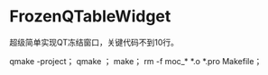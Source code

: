 # FrozenQTableWidget
超级简单实现QT冻结窗口，关键代码不到10行。

qmake -project；
qmake ；
make；
rm -f moc_*     *.o    *.pro   Makefile；
